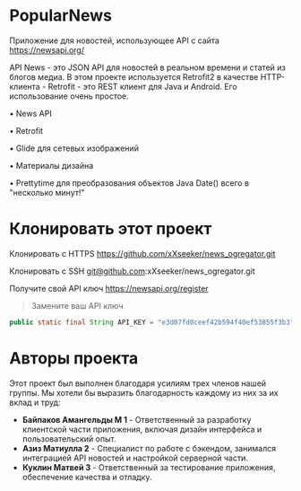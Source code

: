 # PopularNews
Приложение для новостей, использующее API с сайта https://newsapi.org/

API News - это JSON API для новостей в реальном времени и статей из блогов медиа.
В этом проекте используется Retrofit2 в качестве HTTP-клиента -
Retrofit - это REST клиент для Java и Android. Его использование очень простое.

• News API

• Retrofit

• Glide для сетевых изображений

• Материалы дизайна

• Prettytime для преобразования объектов Java Date() всего в "несколько минут!"


# Клонировать этот проект

Клонировать с HTTPS
https://github.com/xXseeker/news_ogregator.git

Клонировать с SSH
git@github.com:xXseeker/news_ogregator.git

Получите свой API ключ
https://newsapi.org/register

>Замените ваш API ключ
```java
public static final String API_KEY = "e3d07fd0ceef42b594f40ef53855f3b3";
```



# Авторы проекта

Этот проект был выполнен благодаря усилиям трех членов нашей группы. Мы хотели бы выразить благодарность каждому из них за их вклад и труд:


- **Байпаков Амангельды М 1** - Ответственный за разработку клиентской части приложения, включая дизайн интерфейса и пользовательский опыт.
- **Азиз Матиулла 2** - Специалист по работе с бэкендом, занимался интеграцией API новостей и настройкой серверной части.
- **Куклин Матвей 3** - Ответственный за тестирование приложения, обеспечение качества и отладку.


